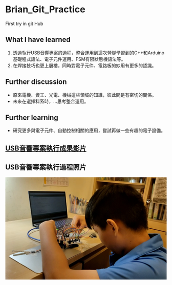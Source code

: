 # Brian_Git_Practice
First try in git Hub 
##  What I have learned
1. 透過執行USB音響專案的過程，整合運用到這次營隊學習到的C++和Arduino基礎程式語法、電子元件運用、FSM有限狀態機語法等。
2. 在焊接技巧也更上層樓，同時對電子元件、電路板的妙用有更多的認識。

## Further discussion
* 原來電機、資工、光電、機械這些領域的知識，彼此間是有密切的關係。
* 未來在選擇科系時，...思考整合運用。

## Further learning
* 研究更多與電子元件、自動控制相關的應用，嘗試再做一些有趣的電子設備。

## [USB音響專案執行成果影片](https://youtu.be/RaUpvci0fTo)


## USB音響專案執行過程照片
![](https://github.com/AncuBrian/Brian_Git_Practice/blob/main/USB%E9%9F%B3%E9%9F%BF%E8%A3%BD%E4%BD%9C_02.jpg)
